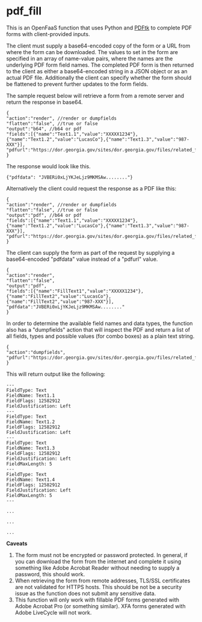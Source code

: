 # pdf_fill
This is an OpenFaaS function that uses Python and [PDFtk](https://www.pdflabs.com/tools/pdftk-server/) to complete PDF forms with client-provided inputs.

The client must supply a base64-encoded copy of the form or a URL from where the form can be downloaded. The values to set in the form are specified in an array of name-value pairs, where the names are the underlying PDF form field names. The completed PDF form is then returned to the client as either a base64-encoded string in a JSON object or as an actual PDF file. Additionally the client can specify whether the form should be flattened to prevent further updates to the form fields.


The sample request below will retrieve a form from a remote server and return the response in base64.
```
{
"action":"render", //render or dumpfields
"flatten":"false", //true or false
"output":"b64", //b64 or pdf
"fields":[{"name":"Text1.1","value":"XXXXX1234"},{"name":"Text1.2","value":"LucasCo"},{"name":"Text1.3","value":"987-XXX"}],
"pdfurl":"https://dor.georgia.gov/sites/dor.georgia.gov/files/related_files/document/MVD/Form/MV_Tag_and_or_Title_Application_Form_MV1_0.pdf"
}
```

The response would look like this.
```
{"pdfdata": "JVBERi0xLjYKJeLjz9MKMSAw........"}
```

Alternatively the client could request the response as a PDF like this:
```
{
"action":"render", //render or dumpfields
"flatten":"false", //true or false
"output":"pdf", //b64 or pdf
"fields":[{"name":"Text1.1","value":"XXXXX1234"},{"name":"Text1.2","value":"LucasCo"},{"name":"Text1.3","value":"987-XXX"}],
"pdfurl":"https://dor.georgia.gov/sites/dor.georgia.gov/files/related_files/document/MVD/Form/MV_Tag_and_or_Title_Application_Form_MV1_0.pdf"
}
```

The client can supply the form as part of the request by supplying a base64-encoded "pdfdata" value instead of a "pdfurl" value.
```
{
"action":"render",
"flatten":"false",
"output":"pdf",
"fields":[{"name":"FillText1","value":"XXXXX1234"},{"name":"FillText2","value":"LucasCo"},{"name":"FillText2","value":"987-XXX"}],
"pdfdata":"JVBERi0xLjYKJeLjz9MKMSAw........"
}
```

In order to determine the available field names and data types, the function also has a "dumpfields" action that will inspect the PDF and return a list of all fields, types and possible values (for combo boxes) as a plain text string.

```
{
"action":"dumpfields",
"pdfurl":"https://dor.georgia.gov/sites/dor.georgia.gov/files/related_files/document/MVD/Form/MV_Tag_and_or_Title_Application_Form_MV1_0.pdf"
}
```

This will return output like the following:
```
---
FieldType: Text
FieldName: Text1.1
FieldFlags: 12582912
FieldJustification: Left
---
FieldType: Text
FieldName: Text1.2
FieldFlags: 12582912
FieldJustification: Left
---
FieldType: Text
FieldName: Text1.3
FieldFlags: 12582912
FieldJustification: Left
FieldMaxLength: 5
---
FieldType: Text
FieldName: Text1.4
FieldFlags: 12582912
FieldJustification: Left
FieldMaxLength: 5
---

...

...

...
```

**Caveats**
1. The form must not be encrypted or password protected. In general, if you can download the form from the internet and complete it using something like Adobe Acrobat Reader without needing to supply a password, this should work.
2. When retrieving the form from remote addresses, TLS/SSL certificates are not validated for HTTPS hosts. This should be not be a security issue as the function does not submit any sensitive data.
3. This function will only work with fillable PDF forms generated with Adobe Acrobat Pro (or something similar). XFA forms generated with Adobe LiveCycle will not work. 